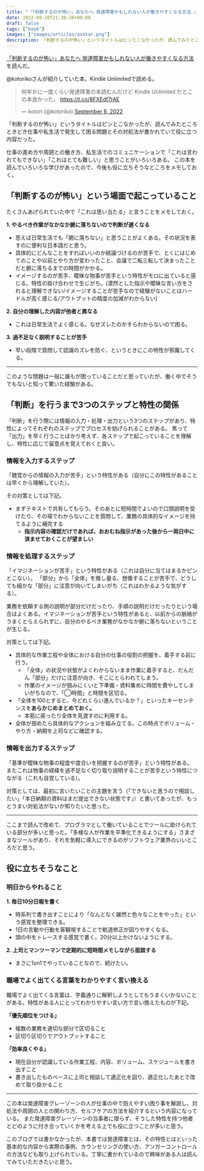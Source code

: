 ```yaml
---
title: "『「判断するのが怖い」あなたへ 発達障害かもしれない人が働きやすくなる方法 』を読んだ"
date: 2022-09-10T21:30:26+09:00
draft: false
tags: ["book"]
images: ["images/articles/avatar.png"]
description: 「判断するのが怖い」というタイトルはピンとこなかったが、読んでみたところときどき仕事や私生活で発生して困る問題とその対処法が書かれていて役に立つ内容だった。
---
```


[「判断するのが怖い」あなたへ 発達障害かもしれない人が働きやすくなる方法 ](https://www.amazon.co.jp/dp/B08CZSGQHV)を読んだ。

@kotorikoさんが紹介していた本。Kindle Unlimitedで読める。

<blockquote class="twitter-tweet"><p lang="ja" dir="ltr">何年かに一度くらい発達障害の本読むんだけど Kindle Unlimited だとこの本良かった。 <a href="https://t.co/8FXEdf7rAE">https://t.co/8FXEdf7rAE</a></p>&mdash; kotori (@kotoriko) <a href="https://twitter.com/kotoriko/status/1567079339916926977?ref_src=twsrc%5Etfw">September 6, 2022</a></blockquote> <script async src="https://platform.twitter.com/widgets.js" charset="utf-8"></script>

「判断するのが怖い」というタイトルはピンとこなかったが、読んでみたところときどき仕事や私生活で発生して困る問題とその対処法が書かれていて役に立つ内容だった。

仕事の進め方や周囲との働き方、私生活でのコミュニケーションで「これは言われてもできない」「これはとても難しい」と思うことがいろいろある。
この本を読んでいろいろな学びがあったので、今後も役に立ちそうなところをメモしておく。

## 「判断するのが怖い」という場面で起こっていること

たくさんあげられていた中で「これは思い当たる」と言うことをメモしておく。

**1. やるべき作業がなかなか腑に落ちないので判断が遅くなる**

- 思えば日常生活でも「腑に落ちない」と思うことがよくある。その状況を表すのに便利な日本語だと思う。
- 具体的にどんなことをすればいいのか結論づけるのが苦手で、とくにはじめてのことや以前とやり方が変わったこと、会議で二転三転して決まったことだと腑に落ちるまでの時間がかかる。
- イメージするのが苦手、曖昧な物事が苦手という特性がモロに出ていると感じる。特性の掛け合わせで生じがち。(漠然とした指示や曖昧な言い方をされると理解できない/イメージすることが苦手なので経験がないことはハードルが高く感じる/アウトプットの精度の加減がわからない)

**2. 自分の理解した内容が他者と異なる**

- これは日常生活でよく感じる。なぜズレたのかすらわからないので困る。

**3. 過不足なく説明することが苦手**

- 早い段階で質問して認識のズレを防ぐ、というときにこの特性が邪魔してくる。

***

このような問題は一般に誰もが困っていることだと思っていたが、働く中でそうでもないと知って驚いた経験がある。

## 「判断」を行うまで3つのステップと特性の関係

「判断」を行う際には情報の入力・処理・出力という3つのステップがあり、特性によってそれぞれのステップでプロセスを妨げられることがある。
焦って「出力」を早く行うことばかり考えず、各ステップで起こっていることを理解し、特性に応じて留意点を覚えておくと良い。

### 情報を入力するステップ

「聴覚からの情報の入力が苦手」という特性がある（自分にこの特性があることは早くから理解していた）。

その対策としては下記。

- まずテキストで共有してもらう。そのあとに短時間でよいので口頭説明を受けたり、その場でわからないことを質問して、業務の具体的なイメージを持てるように補完する
  - **指示内容の確認だけであれば、おおむね指示があった後から一両日中に済ませておくことが望ましい**

### 情報を処理するステップ

「イマジネーションが苦手」という特性がある（これは自分に当てはまるかピンとこない）。
「部分」から「全体」を推し量る、想像することが苦手で、どうしても細かな「部分」に注意が向いてしまいがち（これはわかるような気がする）。

業務を依頼する側の説明が部分だけだったり、手順の説明だけだったりという場合はよくある。イマジネーションが苦手という特性があると、以前からの脈絡がうまくとらえられずに、自分のやるべき業務がなかなか腑に落ちないということが生じる。

対策としては下記。

- 具体的な作業工程や全体における自分の仕事の役割の把握を、着手する前に行う。
  - 「全体」の状況や状態がよくわからないまま作業に着手すると、だんだん「部分」だけに注意が向き、そこにとらわれてしまう。
  - 作業のイメージが掴みにくいと下準備・資料集めに時間を費やしてしまいがちなので、「◯時間」と時間を区切る。
- 「全体を100とすると、今どれくらい進んでいるか？」といったキーセンテンスを**あらかじめまとめておく。**
  - 本筋に戻ったり全体を見渡すのに利用する。
- 全体が掴めたら具体的なアクションを組み立てる。この時点でボリューム・やり方・納期を上司などに確認する。

### 情報を出力するステップ

「基準が曖昧な物事の程度や度合いを把握するのが苦手」という特性がある。
またこれは物事の経緯を過不足なく切り取り説明することが苦手という特性につながる（これも自覚している）。

対策としては、最初に言いたいことの主題を言う（「できないと思うので相談したい」「本日納期の資料はまだ提出できない状態です」）と書いてあったが、もっとうまい対処法がないか知りたいと思った。

***

ここまで読んで改めて、プログラマとして働いていることでツールに助けられている部分が多いと思った。「多様な人が作業を平準化できるようにする」さまざまなツールがあり、それを気軽に導入にできるのがソフトウェア業界のいいところだと思う。

## 役に立ちそうなこと

### 明日からやれること

**1. 毎日10分日報を書く**

- 時系列で書き出すことにより「なんとなく雑然と色々なことをやった」という感覚を整理できる。
- 1日の言動や行動を客観視することで軌道修正が図りやすくなる。
- 頭の中をトレースする感覚で書く。20分以上かけないようにする。

**2. 上司とマンツーマンで定期的に短時間メモしながら面談する**
  
- まさに1on1でやっていることなので、続けたい。

### 職場でよく出てくる言葉をわかりやすく言い換える

職場でよく出てくる言葉は、字義通りに解釈しようとしてもうまくいかないことがある。特性がある人にとってわかりやすい言い方で言い換えたものが下記。

**「優先順位をつける」**

- 複数の業務を適切な部分で区切ること
- 区切り区切りでアウトプットすること

**「効率良くやる」**

- 現在自分が認識している作業工程、内容、ボリューム、スケジュールを書き出すこと
- 書き出したものベースに上司と相談して適正化を図り、適正化したあとで改めて取り掛かること

***

この本は発達障害グレーゾーンの人が仕事の中で抱えやすい困り事を解説し、対処法や周囲の人との関わり方、セルフケアの方法を紹介するという内容になっている。
また発達障害グレーゾーンの当事者に限らず、そうした特性を持つ他者とどのように付き合っていくかを考える上でも役に立つことが多いと思う。

このブログでは書かなかったが、本書では発達障害とは、その特性とはといった基本的な内容から実際の事例、カウンセリングの使い方、アンガーコントロールの方法なども取り上げられている。丁寧に書かれているので興味がある人は読んでみていただきたいと思う。
